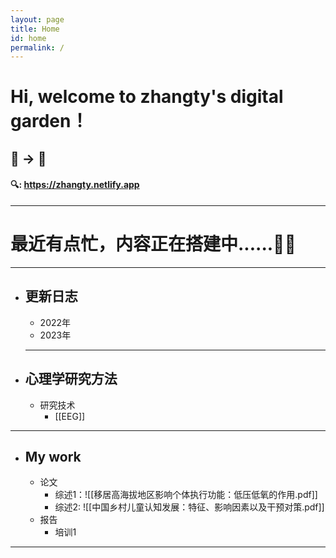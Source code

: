 ```yaml
---
layout: page
title: Home
id: home
permalink: /
---
```


# Hi,  welcome to zhangty's digital garden！

## 🌱 → 🌴

#### 🔍: https://zhangty.netlify.app

-----

# 最近有点忙，内容正在搭建中......🤷‍♂️

-----
- ## 更新日志
	- 2022年
	- 2023年
	
	-----
	
- ## 心理学研究方法
	- 研究技术
		- [[EEG]]
		
----
		
- ## My work
	- 论文
		- 综述1：![[移居高海拔地区影响个体执行功能：低压低氧的作用.pdf]]
		- 综述2:  ![[中国乡村儿童认知发展：特征、影响因素以及干预对策.pdf]]
	- 报告
		- 培训1
		

-------




<style>
  .wrapper {
    max-width: 46em;
  }
</style>
